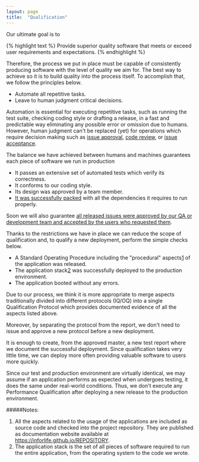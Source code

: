 ```yaml
---
layout: page
title:  "Qualification"
---
```


Our ultimate goal is to

{% highlight text %}
Provide superior quality software that meets or exceed user requirements and expectations.
{% endhighlight %}

Therefore, the process we put in place must be capable of consistently producing software with the level of quality we aim for. The best way to achieve so it is to build quality into the process itself. To accomplish that, we follow the principles below.

- Automate all repetitive tasks.
- Leave to human judgment critical decisions.

Automation is essential for executing repetitive tasks, such as running the test suite, checking coding style or drafting a release, in a fast and predictable way eliminating any possible error or omission due to humans. However, human judgment can't be replaced (yet) for operations which require decision making such as [issue approval](https://inforlife.github.io/process/issues.html#approval), [code review](https://inforlife.github.io/process/code-review.html), or [issue acceptance](https://inforlife.github.io/process/iterations.html#user-acceptance).

The balance we have achieved between humans and machines guarantees each piece of software we run in production

- It passes an extensive set of automated tests which verify its correctness.
- It conforms to our coding style.
- Its design was approved by a team member.
- [It was successfully packed](https://inforlife.github.io/process/release.html#image-build) with all the dependencies it requires to run properly.

Soon we will also guarantee [all released issues were approved by our QA or development team and accepted by the users who requested them](https://github.com/inforlife/inforbot/issues/13).

Thanks to the restrictions we have in place we can reduce the scope of qualification and, to qualify a new deployment, perform the simple checks below.

- A Standard Operating Procedure including the "procedural" aspects[1](#notes) of the application was released.
- The application stack[2](#notes) was successfully deployed to the production environment.
- The application booted without any errors.

Due to our process, we think it is more appropriate to merge aspects traditionally divided into different protocols (IQ/OQ) into a single Qualification Protocol which provides documented evidence of all the aspects listed above.


Moreover, by separating the protocol from the report, we don't need to issue and approve a new protocol before a new deployment.

It is enough to create, from the approved master, a new test report where we document the successful deployment. Since qualification takes very little time, we can deploy more often providing valuable software to users more quickly.

Since our test and production environment are virtually identical, we may assume if an application performs as expected when undergoes testing, it does the same under real-world conditions. Thus, we don't execute any Performance Qualification after deploying a new release to the production environment.


#####Notes:
1. All the aspects related to the usage of the applications are included as source code and checked into the project repository. They are published as documentation website available at https://inforlife.github.io/REPOSITORY.
2. The application stack is the set of all pieces of software required to run the entire application, from the operating system to the code we wrote.
